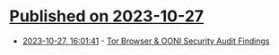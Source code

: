 # [Published on 2023-10-27](index.md)

* [2023-10-27, 16:01:41](https://lobste.rs/s/tncmnp/tor_browser_ooni_security_audit_findings) - [Tor Browser & OONI Security Audit Findings](https://blog.torproject.org/security-audit-report-tor-browser-ooni/)
